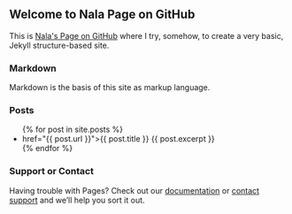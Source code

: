 ## Welcome to Nala Page on GitHub

This is [Nala's Page on GitHub](https://nomagev.github.io) where I try, somehow, to create a very basic, Jekyll structure-based site.

### Markdown

Markdown is the basis of this site as markup language.

### Posts

<ul>
  {% for post in site.posts %}
    <li>
      <a> href="{{ post.url }}">{{ post.title }}</a>
      {{ post.excerpt }}
    </li>
  {% endfor %}
</ul>

### Support or Contact

Having trouble with Pages? Check out our [documentation](https://help.github.com/categories/github-pages-basics/) or [contact support](https://github.com/contact) and we’ll help you sort it out.

